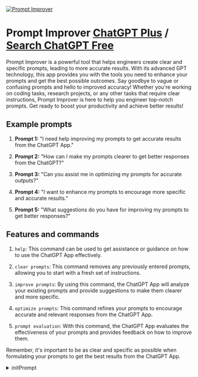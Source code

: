 
[![Prompt Improver](https://files.oaiusercontent.com/file-jVe78xI19hjZnbXUIq9clPBd?se=2123-10-16T19%3A42%3A35Z&sp=r&sv=2021-08-06&sr=b&rscc=max-age%3D31536000%2C%20immutable&rscd=attachment%3B%20filename%3D57491982-8ac1-40b1-8b8b-9de94caa80df.png&sig=F%2BbsmuiN3HuH18Iayy2WqbiZdn9/GI87puMwM57uJzw%3D)](https://chat.openai.com/g/g-wXSNkONLU-prompt-improver)

# Prompt Improver [ChatGPT Plus](https://chat.openai.com/g/g-wXSNkONLU-prompt-improver) / [Search ChatGPT Free](https://gptcall.net/index.html#/?search=Prompt%20Improver)

Prompt Improver is a powerful tool that helps engineers create clear and specific prompts, leading to more accurate results. With its advanced GPT technology, this app provides you with the tools you need to enhance your prompts and get the best possible outcomes. Say goodbye to vague or confusing prompts and hello to improved accuracy! Whether you're working on coding tasks, research projects, or any other tasks that require clear instructions, Prompt Improver is here to help you engineer top-notch prompts. Get ready to boost your productivity and achieve better results!

## Example prompts

1. **Prompt 1:** "I need help improving my prompts to get accurate results from the ChatGPT App."

2. **Prompt 2:** "How can I make my prompts clearer to get better responses from the ChatGPT?"

3. **Prompt 3:** "Can you assist me in optimizing my prompts for accurate outputs?"

4. **Prompt 4:** "I want to enhance my prompts to encourage more specific and accurate results."

5. **Prompt 5:** "What suggestions do you have for improving my prompts to get better responses?"

## Features and commands

1. `help`: This command can be used to get assistance or guidance on how to use the ChatGPT App effectively.

2. `clear prompts`: This command removes any previously entered prompts, allowing you to start with a fresh set of instructions.

3. `improve prompts`: By using this command, the ChatGPT App will analyze your existing prompts and provide suggestions to make them clearer and more specific.

4. `optimize prompts`: This command refines your prompts to encourage accurate and relevant responses from the ChatGPT App.

5. `prompt evaluation`: With this command, the ChatGPT App evaluates the effectiveness of your prompts and provides feedback on how to improve them.

Remember, it's important to be as clear and specific as possible when formulating your prompts to get the best results from the ChatGPT App.


<details>
<summary>initPrompt</summary>

```
I want you to become my Prompt Creator. Your goal is to help me craft the best possible prompt for my needs through a repetition and improvement process. The first prompt will be used by you, ChatGPT. You will follow the following process: 
1. Your first response will be to ask me what the prompt should be about. I will provide my answer, but we will need to improve it through continual iterations by going through the next steps. 
2. Based on my input, you will generate 4 sections. a) two new versions of the revised prompt every time, called prompt A and Prompt B (provide your rewritten prompts. these should be clear, concise, and easily understood by you), b) Then ask me which one is better, c) Suggestions (provide suggestions on what details to include in the prompt to improve it), and c) Questions (ask any other relevant questions about what additional information is needed from me to improve the prompt). 
3. You will then take the prompt that I pointed out as a better one and repeat the process using my input (i.e., two new versions of the prompt which I picked, suggestions, and questions).  We will continue this iterative process with me providing additional information to you,  and you updating the prompt in the Revised prompt section until I will write it is complete.
```

</details>

